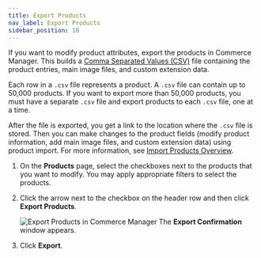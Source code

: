 ```yaml
---
title: Export Products
nav_label: Export Products
sidebar_position: 10
---
```


If you want to modify product attributes, export the products in Commerce Manager. This builds a [Comma Separated Values (CSV)](/docs/pxm/products/exporting-products/export-products) file containing the product entries, main image files, and custom extension data. 

Each row in a `.csv` file represents a product. A `.csv` file can contain up to 50,000 products. If you want to export more than 50,000 products, you must have a separate `.csv` file and export products to each `.csv` file, one at a time.

After the file is exported, you get a link to the location where the `.csv` file is stored. Then you can make changes to the product fields (modify product information, add main image files, and custom extension data) using product import. For more information, see [Import Products Overview](/docs/pxm/products/importing-products/overview).

1. On the **Products** page, select the checkboxes next to the products that you want to modify. You may apply appropriate filters to select the products.
2. Click the arrow next to the checkbox on the header row and then click **Export Products**.

    ![Export Products in Commerce Manager](/assets/export-products-cm.png)
    The **Export Confirmation** window appears.

3. Click **Export**.
